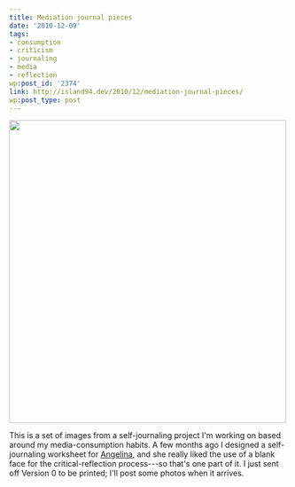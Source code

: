 ```yaml
---
title: Mediation journal pieces
date: '2010-12-09'
tags:
- consumption
- criticism
- journaling
- media
- reflection
wp:post_id: '2374'
link: http://island94.dev/2010/12/mediation-journal-pieces/
wp:post_type: post
---
```


<a href="http://www.island94.org/wp-content/uploads/2010/12/mediation-journal-sqr.png"><img class="aligncenter size-medium wp-image-2375" title="mediation-journal-sqr" src="http://www.island94.org/wp-content/uploads/2010/12/mediation-journal-sqr-500x546.png" alt="" width="500" height="546" /></a>

This is a set of images from a self-journaling project I'm working on based around my media-consumption habits. A few months ago I designed a self-journaling worksheet for <a href="http://angelinacalderon.com">Angelina</a>, and she really liked the use of a blank face for the critical-reflection process---so that's one part of it. I just sent off Version 0 to be printed; I'll post some photos when it arrives.
